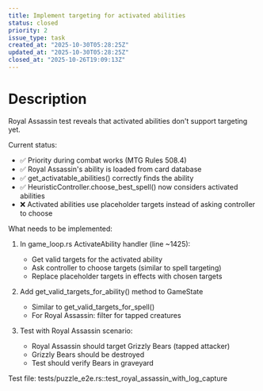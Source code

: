 ```yaml
---
title: Implement targeting for activated abilities
status: closed
priority: 2
issue_type: task
created_at: "2025-10-30T05:28:25Z"
updated_at: "2025-10-30T05:28:25Z"
closed_at: "2025-10-26T19:09:13Z"
---
```


# Description

Royal Assassin test reveals that activated abilities don't support targeting yet.

Current status:
- ✅ Priority during combat works (MTG Rules 508.4)
- ✅ Royal Assassin's ability is loaded from card database
- ✅ get_activatable_abilities() correctly finds the ability
- ✅ HeuristicController.choose_best_spell() now considers activated abilities
- ❌ Activated abilities use placeholder targets instead of asking controller to choose

What needs to be implemented:
1. In game_loop.rs ActivateAbility handler (line ~1425):
   - Get valid targets for the activated ability
   - Ask controller to choose targets (similar to spell targeting)
   - Replace placeholder targets in effects with chosen targets
   
2. Add get_valid_targets_for_ability() method to GameState
   - Similar to get_valid_targets_for_spell()
   - For Royal Assassin: filter for tapped creatures
   
3. Test with Royal Assassin scenario:
   - Royal Assassin should target Grizzly Bears (tapped attacker)
   - Grizzly Bears should be destroyed
   - Test should verify Bears in graveyard

Test file: tests/puzzle_e2e.rs::test_royal_assassin_with_log_capture

